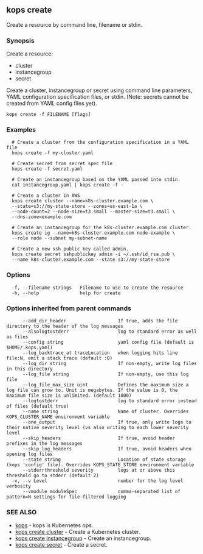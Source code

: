 
<!--- This file is automatically generated by make gen-cli-docs; changes should be made in the go CLI command code (under cmd/kops) -->

## kops create

Create a resource by command line, filename or stdin.

### Synopsis

Create a resource:
  
  *  cluster
  *  instancegroup
  *  secret

 Create a cluster, instancegroup or secret using command line parameters, YAML configuration specification files, or stdin. (Note: secrets cannot be created from YAML config files yet).

```
kops create -f FILENAME [flags]
```

### Examples

```
  # Create a cluster from the configuration specification in a YAML file
  kops create -f my-cluster.yaml
  
  # Create secret from secret spec file
  kops create -f secret.yaml
  
  # Create an instancegroup based on the YAML passed into stdin.
  cat instancegroup.yaml | kops create -f -
  
  # Create a cluster in AWS
  kops create cluster --name=k8s-cluster.example.com \
  --state=s3://my-state-store --zones=us-east-1a \
  --node-count=2 --node-size=t3.small --master-size=t3.small \
  --dns-zone=example.com
  
  # Create an instancegroup for the k8s-cluster.example.com cluster.
  kops create ig --name=k8s-cluster.example.com node-example \
  --role node --subnet my-subnet-name
  
  # Create a new ssh public key called admin.
  kops create secret sshpublickey admin -i ~/.ssh/id_rsa.pub \
  --name k8s-cluster.example.com --state s3://my-state-store
```

### Options

```
  -f, --filename strings   Filename to use to create the resource
  -h, --help               help for create
```

### Options inherited from parent commands

```
      --add_dir_header                   If true, adds the file directory to the header of the log messages
      --alsologtostderr                  log to standard error as well as files
      --config string                    yaml config file (default is $HOME/.kops.yaml)
      --log_backtrace_at traceLocation   when logging hits line file:N, emit a stack trace (default :0)
      --log_dir string                   If non-empty, write log files in this directory
      --log_file string                  If non-empty, use this log file
      --log_file_max_size uint           Defines the maximum size a log file can grow to. Unit is megabytes. If the value is 0, the maximum file size is unlimited. (default 1800)
      --logtostderr                      log to standard error instead of files (default true)
      --name string                      Name of cluster. Overrides KOPS_CLUSTER_NAME environment variable
      --one_output                       If true, only write logs to their native severity level (vs also writing to each lower severity level
      --skip_headers                     If true, avoid header prefixes in the log messages
      --skip_log_headers                 If true, avoid headers when opening log files
      --state string                     Location of state storage (kops 'config' file). Overrides KOPS_STATE_STORE environment variable
      --stderrthreshold severity         logs at or above this threshold go to stderr (default 2)
  -v, --v Level                          number for the log level verbosity
      --vmodule moduleSpec               comma-separated list of pattern=N settings for file-filtered logging
```

### SEE ALSO

* [kops](kops.md)	 - kops is Kubernetes ops.
* [kops create cluster](kops_create_cluster.md)	 - Create a Kubernetes cluster.
* [kops create instancegroup](kops_create_instancegroup.md)	 - Create an instancegroup.
* [kops create secret](kops_create_secret.md)	 - Create a secret.

